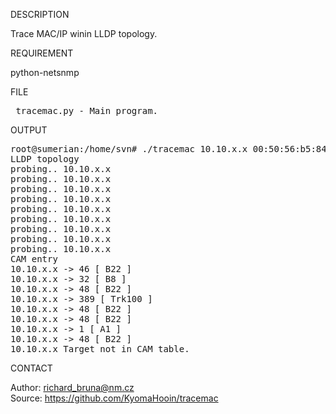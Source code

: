
DESCRIPTION

Trace MAC/IP winin LLDP topology.

REQUIREMENT

python-netsnmp

FILE

<pre>
 tracemac.py - Main program.
</pre>

OUTPUT

<pre>
root@sumerian:/home/svn# ./tracemac 10.10.x.x 00:50:56:b5:84:3b
LLDP topology
probing.. 10.10.x.x
probing.. 10.10.x.x
probing.. 10.10.x.x
probing.. 10.10.x.x
probing.. 10.10.x.x
probing.. 10.10.x.x
probing.. 10.10.x.x
probing.. 10.10.x.x
probing.. 10.10.x.x
CAM entry
10.10.x.x -> 46 [ B22 ]
10.10.x.x -> 32 [ B8 ]
10.10.x.x -> 48 [ B22 ]
10.10.x.x -> 389 [ Trk100 ]
10.10.x.x -> 48 [ B22 ]
10.10.x.x -> 48 [ B22 ]
10.10.x.x -> 1 [ A1 ]
10.10.x.x -> 48 [ B22 ]
10.10.x.x Target not in CAM table.
</pre>

CONTACT

Author: richard_bruna@nm.cz<br>
Source: https://github.com/KyomaHooin/tracemac

